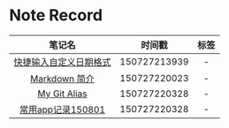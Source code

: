# Note Record

|笔记名|时间戳|标签|
|:--:|:--:|:--:|
|[快捷输入自定义日期格式](pinyin_quick_input.md)|150727213939|-|
|[Markdown 简介](markdown_short_intro.md)|150727220023|-|
|[My Git Alias](my_git_alias.md)|150727220328|-|
|[常用app记录150801](my_app_150801.md)|150727220328|-|